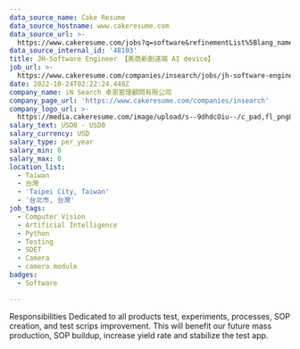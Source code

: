 ```yaml
---
data_source_name: Cake Resume
data_source_hostname: www.cakeresume.com
data_source_url: >-
  https://www.cakeresume.com/jobs?q=software&refinementList%5Blang_name%5D%5B0%5D=English&refinementList%5Bsalary_type%5D=per_year&range%5Bsalary_range%5D%5Bmin%5D=1000000&page=2
data_source_internal_id: '48103'
title: JH-Software Engineer 【美商新創遠端 AI device】
job_url: >-
  https://www.cakeresume.com/companies/insearch/jobs/jh-software-engineer-us-based-new-remote-ai-device
date: 2022-10-24T02:22:24.448Z
company_name: iN Search 卓恩管理顧問有限公司
company_page_url: 'https://www.cakeresume.com/companies/insearch'
company_logo_url: >-
  https://media.cakeresume.com/image/upload/s--9dhdcOiu--/c_pad,fl_png8,h_200,w_200/v1610522688/ppnzb1veba43cha2rznf.png
salary_text: USD0 - USD0
salary_currency: USD
salary_type: per_year
salary_min: 0
salary_max: 0
location_list:
  - Taiwan
  - 台灣
  - 'Taipei City, Taiwan'
  - '台北市, 台灣'
job_tags:
  - Computer Vision
  - Artificial Intelligence
  - Python
  - Testing
  - SDET
  - Camera
  - camera module
badges:
  - Software

---
```


Responsibilities Dedicated to all products test, experiments, processes, SOP creation, and test scrips improvement. This will benefit our future mass production, SOP buildup, increase yield rate and stabilize the test app.